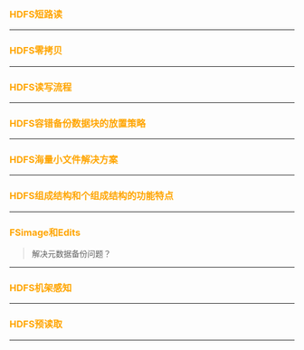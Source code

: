 ### <font color="orange">HDFS短路读</font>



---

### <font color="orange">HDFS零拷贝</font>



---

### <font color="orange">HDFS读写流程</font>



---

### <font color="orange">HDFS容错备份数据块的放置策略</font>



---

### <font color="orange">HDFS海量小文件解决方案</font>



---

### <font color="orange">HDFS组成结构和个组成结构的功能特点</font>



---

### <font color="orange">FSimage和Edits</font>

> 解决元数据备份问题？



---

### <font color="orange">HDFS机架感知</font>



---

### <font color="orange">HDFS预读取</font>



---